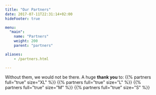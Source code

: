 ```yaml
---
title: "Our Partners"
date: 2017-07-11T22:31:14+02:00
hideFooter: true

menu:
  "main":
    name: "Partners"
    weight: 200
    parent: "partners"

aliases:
    - /partners.html

---
```

Without them, we would not be there. A huge **thank you** to: 
  {{% partners full="true" size="XL" %}}
  {{% partners full="true" size="L" %}}
  {{% partners full="true" size="M" %}}
  {{% partners full="true" size="S" %}}
